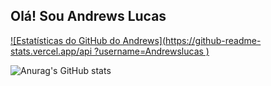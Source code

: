 ## Olá! Sou Andrews Lucas

[![Estatísticas do GitHub do Andrews](https://github-readme-stats.vercel.app/api ?username=Andrewslucas )](https://github.com/Andrewslucas/github-readme-stats)

![Anurag's GitHub stats](https://github-readme-stats.vercel.app/api?username=anuraghazra&show_icons=true&theme=radical)
